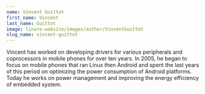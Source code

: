 ```yaml
---
name: Vincent Guittot
first_name: Vincent
last_name: Guittot
image: linaro-website/images/author/VincentGuittot
slug_name: vincent-guittot
---
```


Vincent has worked on developing drivers for various peripherals and coprocessors in mobile phones for over ten years. In 2005, he began to focus on mobile phones that ran Linux then Android and spent the last years of this period on optimizing the power consumption of Android platforms. Today he works on power management and   improving the energy efficiency of embedded system.
